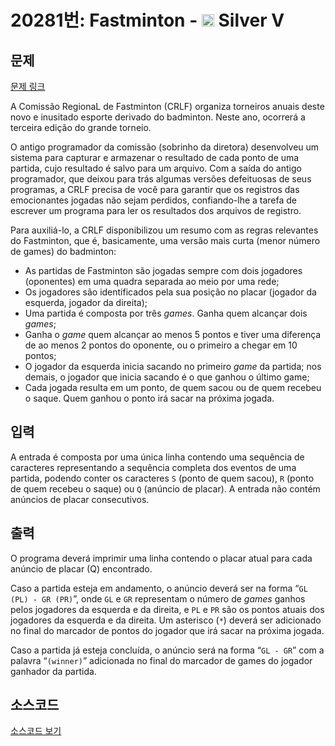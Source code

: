 # 20281번: Fastminton - <img src="https://static.solved.ac/tier_small/6.svg" style="height:20px" /> Silver V

<!-- performance -->

<!-- 문제 제출 후 깃허브에 푸시를 했을 때 제출한 코드의 성능이 입력될 공간입니다.-->

<!-- end -->

## 문제

[문제 링크](https://boj.kr/20281)


<p>A Comissão RegionaL de Fastminton (CRLF) organiza torneiros anuais deste novo e inusitado esporte derivado do badminton. Neste ano, ocorrerá a terceira edição do grande torneio.</p>

<p>O antigo programador da comissão (sobrinho da diretora) desenvolveu um sistema para capturar e armazenar o resultado de cada ponto de uma partida, cujo resultado é salvo para um arquivo. Com a saída do antigo programador, que deixou para trás algumas versões defeituosas de seus programas, a CRLF precisa de você para garantir que os registros das emocionantes jogadas não sejam perdidos, confiando-lhe a tarefa de escrever um programa para ler os resultados dos arquivos de registro.</p>

<p>Para auxiliá-lo, a CRLF disponibilizou um resumo com as regras relevantes do Fastminton, que é, basicamente, uma versão mais curta (menor número de games) do badminton:</p>

<ul>
<li>As partidas de Fastminton são jogadas sempre com dois jogadores (oponentes) em uma quadra separada ao meio por uma rede;</li>
<li>Os jogadores são identificados pela sua posição no placar (jogador da esquerda, jogador da direita);</li>
<li>Uma partida é composta por três <em>games</em>. Ganha quem alcançar dois <em>games</em>;</li>
<li>Ganha o <em>game</em> quem alcançar ao menos 5 pontos e tiver uma diferença de ao menos 2 pontos do oponente, ou o primeiro a chegar em 10 pontos;</li>
<li>O jogador da esquerda inicia sacando no primeiro <em>game</em> da partida; nos demais, o jogador que inicia sacando é o que ganhou o último game;</li>
<li>Cada jogada resulta em um ponto, de quem sacou ou de quem recebeu o saque. Quem ganhou o ponto irá sacar na próxima jogada.</li>
</ul>



## 입력


<p>A entrada é composta por uma única linha contendo uma sequência de caracteres representando a sequência completa dos eventos de uma partida, podendo conter os caracteres <code>S</code> (ponto de quem sacou), <code>R</code> (ponto de quem recebeu o saque) ou <code>Q</code> (anúncio de placar). A entrada não contém anúncios de placar consecutivos.</p>



## 출력


<p>O programa deverá imprimir uma linha contendo o placar atual para cada anúncio de placar (Q) encontrado.</p>

<p>Caso a partida esteja em andamento, o anúncio deverá ser na forma “<code>GL (PL) - GR (PR)</code>”, onde <code>GL</code> e <code>GR</code> representam o número de <em>games</em> ganhos pelos jogadores da esquerda e da direita, e <code>PL</code> e <code>PR</code> são os pontos atuais dos jogadores da esquerda e da direita. Um asterisco (<code>*</code>) deverá ser adicionado no final do marcador de pontos do jogador que irá sacar na próxima jogada.</p>

<p>Caso a partida já esteja concluída, o anúncio será na forma “<code>GL - GR</code>” com a palavra “<code>(winner)</code>” adicionada no final do marcador de games do jogador ganhador da partida.</p>



## 소스코드

[소스코드 보기](Fastminton.cpp)